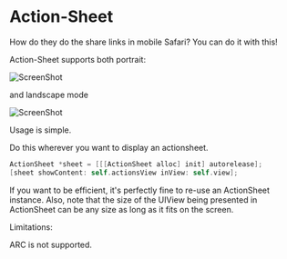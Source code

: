 Action-Sheet
============

How do they do the share links in mobile Safari? You can do it with this!

Action-Sheet supports both portrait:

![ScreenShot](https://raw.github.com/loofy2/Action-Sheet/master/portrait.png)

and landscape mode

![ScreenShot](https://raw.github.com/loofy2/Action-Sheet/master/landscape.png)

Usage is simple.

Do this wherever you want to display an actionsheet.

```Objective-C
ActionSheet *sheet = [[[ActionSheet alloc] init] autorelease];
[sheet showContent: self.actionsView inView: self.view];
```
If you want to be efficient, it's perfectly fine to re-use an ActionSheet instance.
Also, note that the size of the UIView being presented in ActionSheet can be any size as long as it fits on the screen.


Limitations:

ARC is not supported.
